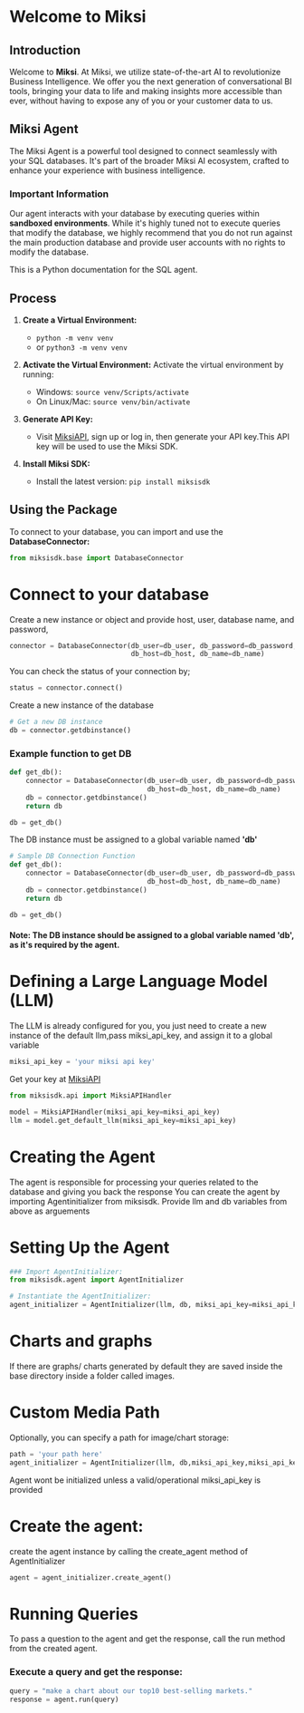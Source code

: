 # Welcome to Miksi

## Introduction
Welcome to **Miksi**. At Miksi, we utilize state-of-the-art AI to revolutionize Business Intelligence. We offer you the next generation of conversational BI tools, bringing your data to life and making insights more accessible than ever, without having to expose any of you or your customer data to us.

## Miksi Agent
The Miksi Agent is a powerful tool designed to connect seamlessly with your SQL databases. It's part of the broader Miksi AI ecosystem, crafted to enhance your experience with business intelligence.

### Important Information
Our agent interacts with your database by executing queries within **sandboxed environments**. While it's highly tuned not to execute queries that modify the database, we highly recommend that you do not run against the main production database and provide user accounts with no rights to modify the database. 

This is a Python documentation for the SQL agent.

## Process
1. **Create a Virtual Environment:**
   - `python -m venv venv`
   - or `python3 -m venv venv`
2. **Activate the Virtual Environment:**
Activate the virtual environment by running:
   - Windows: 
   `source venv/Scripts/activate`
   - On Linux/Mac:
   `source venv/bin/activate`

3. **Generate API Key:**

   - Visit [MiksiAPI](https://miksiapi-miksi.pythonanywhere.com), sign up or log in, then generate your API key.This API key will be used to use the Miksi SDK.

4. **Install Miksi SDK:**
   - Install the latest version: `pip install miksisdk`

## Using the Package
To connect to your database, you can import and use the **DatabaseConnector:**

```python
from miksisdk.base import DatabaseConnector
```

# Connect to your database
Create a new instance or object and provide host, user, database name, and password, 

```python
connector = DatabaseConnector(db_user=db_user, db_password=db_password,
                              db_host=db_host, db_name=db_name)
```
You can check the status of your connection by;

```python
status = connector.connect()
```
Create a new instance of the database
```python
# Get a new DB instance
db = connector.getdbinstance()
```
### Example function to get DB

```python
def get_db():
    connector = DatabaseConnector(db_user=db_user, db_password=db_password,
                                  db_host=db_host, db_name=db_name)
    db = connector.getdbinstance()
    return db

db = get_db() 

```
The DB instance must be assigned to a global variable named **'db'**


```python
# Sample DB Connection Function
def get_db():
    connector = DatabaseConnector(db_user=db_user, db_password=db_password, 
                                  db_host=db_host, db_name=db_name)
    db = connector.getdbinstance()
    return db

db = get_db()

```
#### Note: The DB instance should be assigned to a global variable named 'db', as it's required by the agent.

# Defining a Large Language Model (LLM)
The LLM is already configured for you, you just need to create a new instance of the default llm,pass miksi_api_key, and assign it to a global variable  

```python
miksi_api_key = 'your miksi api key'
 ```
Get your key at [MiksiAPI](https://miksiapi-miksi.pythonanywhere.com)

```python
from miksisdk.api import MiksiAPIHandler

model = MiksiAPIHandler(miksi_api_key=miksi_api_key)
llm = model.get_default_llm(miksi_api_key=miksi_api_key)
```

# Creating the Agent
The agent is responsible for processing your queries related to the database and giving you back the response
You can create the agent by importing Agentinitializer from miksisdk.
Provide llm and db variables from above as arguements

# Setting Up the Agent

```python
### Import AgentInitializer:
from miksisdk.agent import AgentInitializer

# Instantiate the AgentInitializer:
agent_initializer = AgentInitializer(llm, db, miksi_api_key=miksi_api_key)
```

# Charts and graphs

If there are graphs/ charts generated by default they are saved inside the base directory inside a folder called images.

# Custom Media Path

Optionally, you can specify a path for image/chart storage:

```python
path = 'your path here'
agent_initializer = AgentInitializer(llm, db,miksi_api_key,miksi_api_key, path)
```
Agent wont be initialized unless a valid/operational miksi_api_key is provided

# Create the agent:
create the agent instance by calling the create_agent method of AgentInitializer

```python
agent = agent_initializer.create_agent()
```


# Running Queries
To pass a question  to the agent and get the response, call the run method from the created agent. 


### Execute a query and get the response:
```python
query = "make a chart about our top10 best-selling markets."
response = agent.run(query)
```
